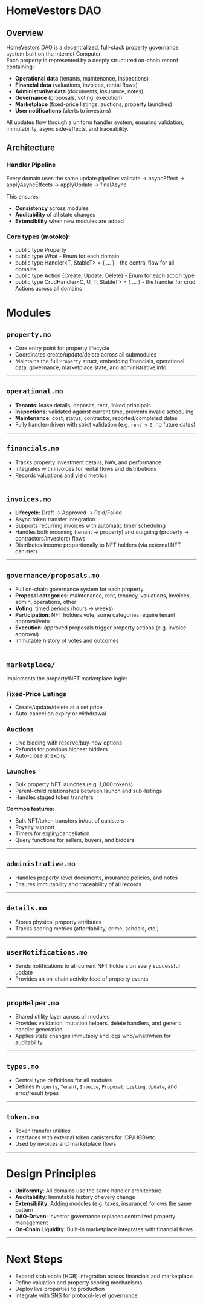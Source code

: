 # HomeVestors DAO

## Overview

HomeVestors DAO is a decentralized, full-stack property governance system built on the Internet Computer.  
Each property is represented by a deeply structured on-chain record containing:

- **Operational data** (tenants, maintenance, inspections)  
- **Financial data** (valuations, invoices, rental flows)  
- **Administrative data** (documents, insurance, notes)  
- **Governance** (proposals, voting, execution)  
- **Marketplace** (fixed-price listings, auctions, property launches)  
- **User notifications** (alerts to investors)  

All updates flow through a uniform handler system, ensuring validation, immutability, async side-effects, and traceability.


## Architecture

### Handler Pipeline

Every domain uses the same update pipeline:
validate → asyncEffect → applyAsyncEffects → applyUpdate → finalAsync

This ensures:

- **Consistency** across modules  
- **Auditability** of all state changes  
- **Extensibility** when new modules are added  

### Core types (motoko):

- public type Property
- public type What - Enum for each domain
- public type Handler<T, StableT> = { … } - the central flow for all domains
- public type Action {Create, Update, Delete} - Enum for each action type
- public type CrudHandler<C, U, T, StableT> = { … } - the handler for crud Actions across all domains

# Modules

## `property.mo`

- Core entry point for property lifecycle  
- Coordinates create/update/delete across all submodules  
- Maintains the full `Property` struct, embedding financials, operational data, governance, marketplace state, and administrative info  

---

## `operational.mo`

- **Tenants**: lease details, deposits, rent, linked principals  
- **Inspections**: validated against current time, prevents invalid scheduling  
- **Maintenance**: cost, status, contractor, reported/completed dates  
- Fully handler-driven with strict validation (e.g. `rent > 0`, no future dates)  

---

## `financials.mo`

- Tracks property investment details, NAV, and performance  
- Integrates with invoices for rental flows and distributions  
- Records valuations and yield metrics  

---

## `invoices.mo`

- **Lifecycle**: Draft → Approved → Paid/Failed  
- Async token transfer integration  
- Supports recurring invoices with automatic timer scheduling  
- Handles both incoming (tenant → property) and outgoing (property → contractors/investors) flows  
- Distributes income proportionally to NFT holders (via external NFT canister)  

---

## `governance/proposals.mo`

- Full on-chain governance system for each property  
- **Proposal categories**: maintenance, rent, tenancy, valuations, invoices, admin, operations, other  
- **Voting**: timed periods (hours → weeks)  
- **Participation**: NFT holders vote; some categories require tenant approval/veto  
- **Execution**: approved proposals trigger property actions (e.g. invoice approval)  
- Immutable history of votes and outcomes  

---

## `marketplace/`

Implements the property/NFT marketplace logic:

### Fixed-Price Listings
- Create/update/delete at a set price  
- Auto-cancel on expiry or withdrawal  

### Auctions
- Live bidding with reserve/buy-now options  
- Refunds for previous highest bidders  
- Auto-close at expiry  

### Launches
- Bulk property NFT launches (e.g. 1,000 tokens)  
- Parent–child relationships between launch and sub-listings  
- Handles staged token transfers  

**Common features:**
- Bulk NFT/token transfers in/out of canisters  
- Royalty support  
- Timers for expiry/cancellation  
- Query functions for sellers, buyers, and bidders  

---

## `administrative.mo`

- Handles property-level documents, insurance policies, and notes  
- Ensures immutability and traceability of all records  

---

## `details.mo`

- Stores physical property attributes  
- Tracks scoring metrics (affordability, crime, schools, etc.)  

---

## `userNotifications.mo`

- Sends notifications to all current NFT holders on every successful update  
- Provides an on-chain activity feed of property events  

---

## `propHelper.mo`

- Shared utility layer across all modules  
- Provides validation, mutation helpers, delete handlers, and generic handler generation  
- Applies state changes immutably and logs who/what/when for auditability  

---

## `types.mo`

- Central type definitions for all modules  
- Defines `Property`, `Tenant`, `Invoice`, `Proposal`, `Listing`, `Update`, and error/result types  

---

## `token.mo`

- Token transfer utilities  
- Interfaces with external token canisters for ICP/HGB/etc.  
- Used by invoices and marketplace flows  

---

# Design Principles

- **Uniformity**: All domains use the same handler architecture  
- **Auditability**: Immutable history of every change  
- **Extensibility**: Adding modules (e.g. taxes, insurance) follows the same pattern  
- **DAO-Driven**: Investor governance replaces centralized property management  
- **On-Chain Liquidity**: Built-in marketplace integrates with financial flows  

---

# Next Steps

- Expand stablecoin (HGB) integration across financials and marketplace  
- Refine valuation and property scoring mechanisms  
- Deploy live properties to production  
- Integrate with SNS for protocol-level governance  
